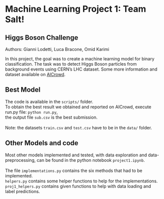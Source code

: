 # Machine Learning Project 1: Team Salt!
## Higgs Boson Challenge

Authors: Gianni Lodetti, Luca Bracone, Omid Karimi

In this project, the goal was to create a machine learning model for binary classification. The task was to detect Higgs Boson particles from background events using CERN’s LHC dataset. Some more information and dataset available on [AICrowd](https://www.aicrowd.com/challenges/epfl-machine-learning-higgs).

## Best Model
The code is available in the ```scripts/``` folder. <br />
To obtain the best result we obtained and reported on AICrowd, execute run.py file: ``` python run.py ```, <br /> the output file ```sub.csv``` is the best submission. <br />
<br />
Note: the datasets ```train.csv``` and ```test.csv``` have to be in the ```data/``` folder.

## Other Models and code
Most other models implemented and tested, with data exploration and data-preprocessing, can be found in the python notebook ```project1.ipynb```. <br />
<br />
The file ```implementations.py``` contains the six methods that had to be implemented. <br />
```helpers.py``` contains some helper functions to help for the implementations. <br />
```proj1_helpers.py``` contains given functions to help with data loading and label predictions.
